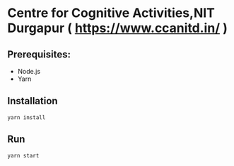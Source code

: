 # Centre for Cognitive Activities,NIT Durgapur ( https://www.ccanitd.in/ )

## Prerequisites:

- Node.js
- Yarn

## Installation

`yarn install`

## Run

`yarn start`
